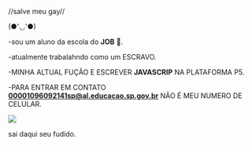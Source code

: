 //salve meu gay//

(●'◡'●)

-sou um aluno da escola do **JOB** 🍑.  

-atualmente trabalahndo como um ESCRAVO.

-MINHA ALTUAL FUÇÃO E ESCREVER **JAVASCRIP** NA PLATAFORMA P5.

-PARA ENTRAR EM CONTATO **00001096092141sp@al.educacao.sp.gov.br** NÃO É MEU NUMERO DE CELULAR.

![](https://media1.tenor.com/m/DuThn51FjPcAAAAC/nerd-emoji-nerd.gif)

sai daqui seu fudido.
